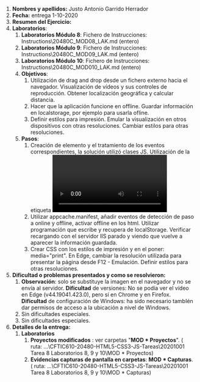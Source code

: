 1. **Nombres y apellidos:** Justo Antonio Garrido Herrador
2. **Fecha:** entrega 1-10-2020
3. **Resumen del Ejercicio:** 
1. **Laboratorios**: 
      1. **Laboratorios Módulo 8**: Fichero de Instrucciones: Instructions\20480C_MOD08_LAK.md (entero)
      2. **Laboratorios Módulo 9**: Fichero de Instrucciones: Instructions\20480C_MOD09_LAK.md (entero)
      3. **Laboratorios Módulo 10**: Fichero de Instrucciones: Instructions\20480C_MOD010_LAK.md (entero)
   2. **Objetivos**: 
      1. Utilización de drag and drop desde un fichero externo hacia el navegador. Visualización de vídeos y sus controles de reproducción. Obtener localización geográfica y calcular distancia.
      2. Hacer que la aplicación funcione en offline. Guardar información en localstorage, por ejemplo para usarla ofline.
      3. Definir estilos para impresión. Emular la visualización en otros dispositivos con otras resoluciones. Cambiar estilos para otras resoluciones.
   3. **Pasos**: 
      1. Creación de elemento y el tratamiento de los eventos correspondientes, la solución utilizó clases JS. Utilización de la etiqueta <video> de HTML5 y eventos de JS para controlar la carga y reproducción. Utilización de JS de geolocalización.
      2. Utilizar appcache.manifest, añadir eventos de detección de paso a online y offline, activar offline en los html. Utilizar programación que escribe y recupera de localStorage. Verificar recargando con el servidor IIS parado y viendo que vuelve a aparecer la información guardada.
      3. Crear CSS con los estilos de impresión y en el <link> poner: media="print". En Edge, cambiar la resolución utilizada para presentar la página desde F12 - Emulación. Definir estilos para otras resoluciones.
4. **Dificultad o problemas presentados y como se resolvieron:** 
   1. **Observación**: solo se substituye la imagen en el navegador y no se envía al servidor. **Dificultad** de versiones: No se podía ver el vídeo en Edge (v44.19041.423.0), pero sí en Chrome y en Firefox. **Dificultad** de configuración de Windows: ha sido necesario tambIén dar permisos de acceso a la ubicación a nivel de Windows.
   3. Sin dificultades especiales.
   3. Sin dificultades especiales. 
5. **Detalles de la entrega:**
   1. **Laboratorios**
      1. **Proyectos modificados** : ver carpetas "**MOD * Proyectos**". ( ruta: ...\CFTIC610-20480-HTML5-CSS3-JS-Tareas\20201001 Tarea 8 Laboratorios 8, 9 y 10\MOD * Proyectos)
      2. **Evidencias capturas de pantalla en carpetas**: **MOD * Capturas**. ( ruta: ...\CFTIC610-20480-HTML5-CSS3-JS-Tareas\20201001 Tarea 8 Laboratorios 8, 9 y 10\MOD * Capturas)
